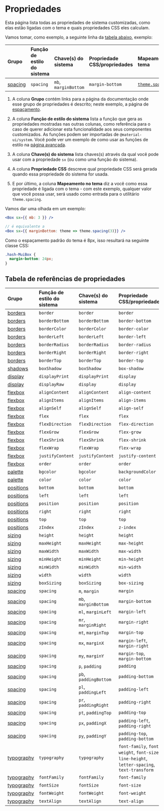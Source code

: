 # Propriedades

<p class="description">Esta página lista todas as propriedades de sistema customizadas, como elas estão ligadas com o tema e quais propriedades CSS eles calculam.</p>

Vamos tomar, como exemplo, a seguinte linha da  [tabela abaixo](#properties-reference-table),  exemplo:

| Grupo                       | Função de estilo do sistema | Chave(s) do sistema  | Propriedade CSS/propriedades | Mapeamento no tema                                                            |
|:--------------------------- |:--------------------------- |:-------------------- |:---------------------------- |:----------------------------------------------------------------------------- |
| [spacing](/system/spacing/) | `spacing`                   | `mb`, `marginBottom` | `margin-bottom`              | [`theme.spacing(value)`](/customization/default-theme/?expand-path=$.spacing) |

1. A coluna <b>Grupo</b> contém links para a página da documentação onde esse grupo de propriedades é descrito; neste exemplo, a página de [espaçamento](/system/spacing/).
2. A coluna <b>Função de estilo do sistema</b> lista a função que gera as propriedades mostradas nas outras colunas, como referência para o caso de querer adicionar esta funcionalidade aos seus componentes customizados. As funções podem ser importadas de `@material-ui/system`. Você pode ver um exemplo de como usar as funções de estilo na [página avançada](/system/advanced/#using-standalone-system-utilities).

3. A coluna <b>Chave(s) do sistema</b> lista chaves(s) através da qual você pode usar com a propriedade `sx` (ou como uma função do sistema).
4. A coluna <b>Propriedade CSS</b> descreve qual propriedade CSS será gerada quando essa propriedade do sistema for usada.
5. E por último, a coluna <b>Mapeamento no tema</b> diz a você como essa propriedade é ligada com o tema - com este exemplo, qualquer valor que você possa usar, será usado como entrada para o utilitário `theme.spacing`.

Vamos dar uma olhada em um exemplo:

```jsx
<Box sx={{ mb: 3 }} />

// é equivalente a
<Box sx={{ marginBottom: theme => theme.spacing(3)}} />
```

Como o espaçamento padrão do tema é 8px, isso resultará na seguinte classe CSS:

```css
.hash-MuiBox {
  margin-bottom: 24px;
}
```

## Tabela de referências de propriedades

| Grupo                             | Função de estilo do sistema | Chave(s) do sistema   | Propriedade CSS/propriedades                                                                 | Mapeamento no tema                                                                    |
|:--------------------------------- |:--------------------------- |:--------------------- |:-------------------------------------------------------------------------------------------- |:------------------------------------------------------------------------------------- |
| [borders](/system/borders/)       | `border`                    | `border`              | `border`                                                                                     | `${value}px solid`                                                                    |
| [borders](/system/borders/)       | `borderBottom`              | `borderBottom`        | `border-bottom`                                                                              | `${value}px solid`                                                                    |
| [borders](/system/borders/)       | `borderColor`               | `borderColor`         | `border-color`                                                                               | [`theme.palette[value]`](/customization/default-theme/?expand-path=$.palette)         |
| [borders](/system/borders/)       | `borderLeft`                | `borderLeft`          | `border-left`                                                                                | `${value}px solid`                                                                    |
| [borders](/system/borders/)       | `borderRadius`              | `borderRadius`        | `border-radius`                                                                              | [`theme.shape.borderRadius*value`](/customization/default-theme/?expand-path=$.shape) |
| [borders](/system/borders/)       | `borderRight`               | `borderRight`         | `border-right`                                                                               | `${value}px solid`                                                                    |
| [borders](/system/borders/)       | `borderTop`                 | `borderTop`           | `border-top`                                                                                 | `${value}px solid`                                                                    |
| [shadows](/system/shadows/)       | `boxShadow`                 | `boxShadow`           | `box-shadow`                                                                                 | `theme.shadows[value]`                                                                |
| [display](/system/display/)       | `displayPrint`              | `displayPrint`        | `display`                                                                                    | none                                                                                  |
| [display](/system/display/)       | `displayRaw`                | `display`             | `display`                                                                                    | none                                                                                  |
| [flexbox](/system/flexbox/)       | `alignContent`              | `alignContent`        | `align-content`                                                                              | none                                                                                  |
| [flexbox](/system/flexbox/)       | `alignItems`                | `alignItems`          | `align-items`                                                                                | none                                                                                  |
| [flexbox](/system/flexbox/)       | `alignSelf`                 | `alignSelf`           | `align-self`                                                                                 | none                                                                                  |
| [flexbox](/system/flexbox/)       | `flex`                      | `flex`                | `flex`                                                                                       | none                                                                                  |
| [flexbox](/system/flexbox/)       | `flexDirection`             | `flexDirection`       | `flex-direction`                                                                             | none                                                                                  |
| [flexbox](/system/flexbox/)       | `flexGrow`                  | `flexGrow`            | `flex-grow`                                                                                  | none                                                                                  |
| [flexbox](/system/flexbox/)       | `flexShrink`                | `flexShrink`          | `flex-shrink`                                                                                | none                                                                                  |
| [flexbox](/system/flexbox/)       | `flexWrap`                  | `flexWrap`            | `flex-wrap`                                                                                  | none                                                                                  |
| [flexbox](/system/flexbox/)       | `justifyContent`            | `justifyContent`      | `justify-content`                                                                            | none                                                                                  |
| [flexbox](/system/flexbox/)       | `order`                     | `order`               | `order`                                                                                      | none                                                                                  |
| [palette](/system/palette/)       | `bgcolor`                   | `bgcolor`             | `backgroundColor`                                                                            | [`theme.palette[value]`](/customization/default-theme/?expand-path=$.palette)         |
| [palette](/system/palette/)       | `color`                     | `color`               | `color`                                                                                      | [`theme.palette[value]`](/customization/default-theme/?expand-path=$.palette)         |
| [positions](/system/positions/)   | `bottom`                    | `bottom`              | `bottom`                                                                                     | none                                                                                  |
| [positions](/system/positions/)   | `left`                      | `left`                | `left`                                                                                       | none                                                                                  |
| [positions](/system/positions/)   | `position`                  | `position`            | `position`                                                                                   | none                                                                                  |
| [positions](/system/positions/)   | `right`                     | `right`               | `right`                                                                                      | none                                                                                  |
| [positions](/system/positions/)   | `top`                       | `top`                 | `top`                                                                                        | none                                                                                  |
| [positions](/system/positions/)   | `zIndex`                    | `zIndex`              | `z-index`                                                                                    | [`theme.zIndex[value]`](/customization/default-theme/?expand-path=$.zIndex)           |
| [sizing](/system/sizing/)         | `height`                    | `height`              | `height`                                                                                     | none                                                                                  |
| [sizing](/system/sizing/)         | `maxHeight`                 | `maxHeight`           | `max-height`                                                                                 | none                                                                                  |
| [sizing](/system/sizing/)         | `maxWidth`                  | `maxWidth`            | `max-width`                                                                                  | none                                                                                  |
| [sizing](/system/sizing/)         | `minHeight`                 | `minHeight`           | `min-height`                                                                                 | none                                                                                  |
| [sizing](/system/sizing/)         | `minWidth`                  | `minWidth`            | `min-width`                                                                                  | none                                                                                  |
| [sizing](/system/sizing/)         | `width`                     | `width`               | `width`                                                                                      | none                                                                                  |
| [sizing](/system/sizing/)         | `boxSizing`                 | `boxSizing`           | `box-sizing`                                                                                 | none                                                                                  |
| [spacing](/system/spacing/)       | `spacing`                   | `m`, `margin`         | `margin`                                                                                     | [`theme.spacing(value)`](/customization/default-theme/?expand-path=$.spacing)         |
| [spacing](/system/spacing/)       | `spacing`                   | `mb`, `marginBottom`  | `margin-bottom`                                                                              | [`theme.spacing(value)`](/customization/default-theme/?expand-path=$.spacing)         |
| [spacing](/system/spacing/)       | `spacing`                   | `ml`, `marginLeft`    | `margin-left`                                                                                | [`theme.spacing(value)`](/customization/default-theme/?expand-path=$.spacing)         |
| [spacing](/system/spacing/)       | `spacing`                   | `mr`, `marginRight`   | `margin-right`                                                                               | [`theme.spacing(value)`](/customization/default-theme/?expand-path=$.spacing)         |
| [spacing](/system/spacing/)       | `spacing`                   | `mt`, `marginTop`     | `margin-top`                                                                                 | [`theme.spacing(value)`](/customization/default-theme/?expand-path=$.spacing)         |
| [spacing](/system/spacing/)       | `spacing`                   | `mx`, `marginX`       | `margin-left`, `margin-right`                                                                | [`theme.spacing(value)`](/customization/default-theme/?expand-path=$.spacing)         |
| [spacing](/system/spacing/)       | `spacing`                   | `my`, `marginY`       | `margin-top`, `margin-bottom`                                                                | [`theme.spacing(value)`](/customization/default-theme/?expand-path=$.spacing)         |
| [spacing](/system/spacing/)       | `spacing`                   | `p`, `padding`        | `padding`                                                                                    | [`theme.spacing(value)`](/customization/default-theme/?expand-path=$.spacing)         |
| [spacing](/system/spacing/)       | `spacing`                   | `pb`, `paddingBottom` | `padding-bottom`                                                                             | [`theme.spacing(value)`](/customization/default-theme/?expand-path=$.spacing)         |
| [spacing](/system/spacing/)       | `spacing`                   | `pl`, `paddingLeft`   | `padding-left`                                                                               | [`theme.spacing(value)`](/customization/default-theme/?expand-path=$.spacing)         |
| [spacing](/system/spacing/)       | `spacing`                   | `pr`, `paddingRight`  | `padding-right`                                                                              | [`theme.spacing(value)`](/customization/default-theme/?expand-path=$.spacing)         |
| [spacing](/system/spacing/)       | `spacing`                   | `pt`, `paddingTop`    | `padding-top`                                                                                | [`theme.spacing(value)`](/customization/default-theme/?expand-path=$.spacing)         |
| [spacing](/system/spacing/)       | `spacing`                   | `px`, `paddingX`      | `padding-left`, `padding-right`                                                              | [`theme.spacing(value)`](/customization/default-theme/?expand-path=$.spacing)         |
| [spacing](/system/spacing/)       | `spacing`                   | `py`, `paddingY`      | `padding-top`, `padding-bottom`                                                              | [`theme.spacing(value)`](/customization/default-theme/?expand-path=$.spacing)         |
| [typography](/system/typography/) | `typography`                | `typography`          | `font-family`, `font-weight`, `font-size`, `line-height`, `letter-spacing`, `text-transform` | [`theme.typography[value]`](/customization/default-theme/?expand-path=$.typography)   |
| [typography](/system/typography/) | `fontFamily`                | `fontFamily`          | `font-family`                                                                                | [`theme.typography[value]`](/customization/default-theme/?expand-path=$.typography)   |
| [typography](/system/typography/) | `fontSize`                  | `fontSize`            | `font-size`                                                                                  | [`theme.typography[value]`](/customization/default-theme/?expand-path=$.typography)   |
| [typography](/system/typography/) | `fontWeight`                | `fontWeight`          | `font-weight`                                                                                | [`theme.typography[value]`](/customization/default-theme/?expand-path=$.typography)   |
| [typography](/system/typography/) | `textAlign`                 | `textAlign`           | `text-align`                                                                                 | none                                                                                  |

